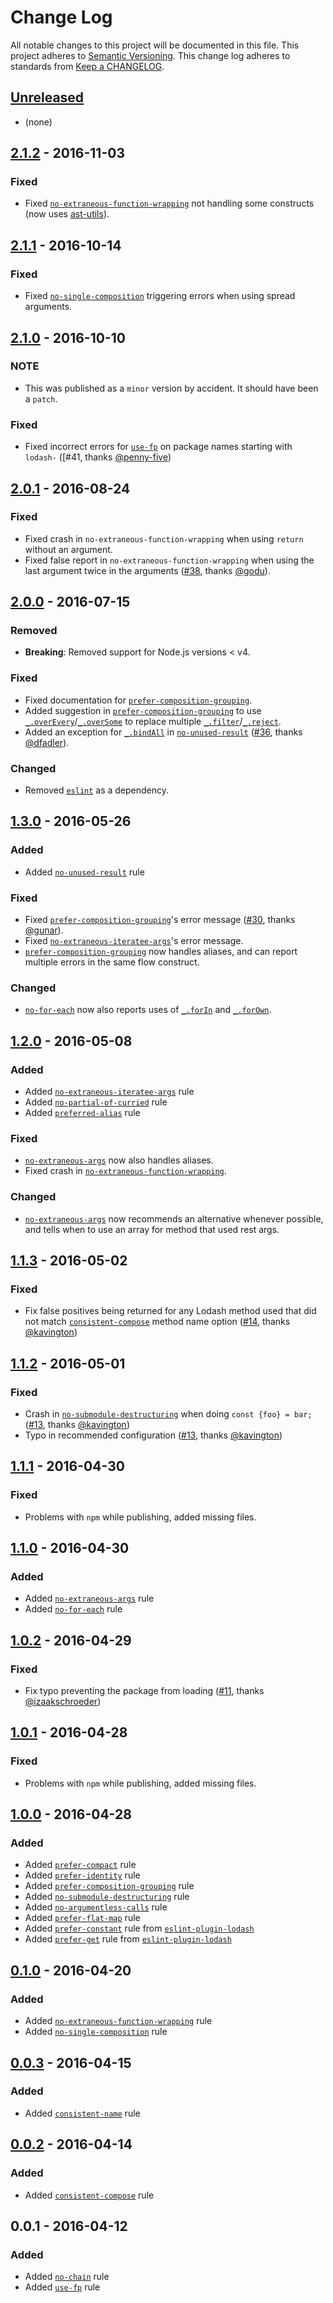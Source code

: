 # Change Log
All notable changes to this project will be documented in this file.
This project adheres to [Semantic Versioning](http://semver.org/).
This change log adheres to standards from [Keep a CHANGELOG](http://keepachangelog.com).

## [Unreleased]
- (none)

## [2.1.2] - 2016-11-03
### Fixed
- Fixed [`no-extraneous-function-wrapping`] not handling some constructs (now uses [ast-utils](https://github.com/jfmengels/ast-utils)).

## [2.1.1] - 2016-10-14
### Fixed
- Fixed [`no-single-composition`] triggering errors when using spread arguments.

## [2.1.0] - 2016-10-10
### NOTE
- This was published as a `minor` version by accident. It should have been a `patch`.

### Fixed
- Fixed incorrect errors for [`use-fp`] on package names starting with `lodash-` ([#41, thanks [@penny-five])

## [2.0.1] - 2016-08-24
### Fixed
- Fixed crash in `no-extraneous-function-wrapping` when using `return` without an argument.
- Fixed false report in `no-extraneous-function-wrapping` when using the last argument twice in the arguments ([#38], thanks [@godu]).

## [2.0.0] - 2016-07-15
### Removed
- **Breaking**: Removed support for Node.js versions < v4.

### Fixed
- Fixed documentation for [`prefer-composition-grouping`].
- Added suggestion in [`prefer-composition-grouping`] to use [`_.overEvery`]/[`_.overSome`] to replace multiple [`_.filter`]/[`_.reject`].
- Added an exception for [`_.bindAll`] in [`no-unused-result`] ([#36], thanks [@dfadler]).

### Changed
- Removed [`eslint`] as a dependency.

## [1.3.0] - 2016-05-26
### Added
- Added [`no-unused-result`] rule

### Fixed
- Fixed [`prefer-composition-grouping`]'s error message ([#30], thanks [@gunar]).
- Fixed [`no-extraneous-iteratee-args`]'s error message.
- [`prefer-composition-grouping`] now handles aliases, and can report multiple errors in the same flow construct.

### Changed
- [`no-for-each`] now also reports uses of [`_.forIn`] and [`_.forOwn`].

## [1.2.0] - 2016-05-08
### Added
- Added [`no-extraneous-iteratee-args`] rule
- Added [`no-partial-of-curried`] rule
- Added [`preferred-alias`] rule

### Fixed
- [`no-extraneous-args`] now also handles aliases.
- Fixed crash in [`no-extraneous-function-wrapping`].

### Changed
- [`no-extraneous-args`] now recommends an alternative whenever possible, and tells when to use an array for method that used rest args.

## [1.1.3] - 2016-05-02
### Fixed
- Fix false positives being returned for any Lodash method used that did not match [`consistent-compose`] method name option ([#14], thanks [@kavington])

## [1.1.2] - 2016-05-01
### Fixed
- Crash in [`no-submodule-destructuring`] when doing `const {foo} = bar;` ([#13], thanks [@kavington])
- Typo in recommended configuration ([#13], thanks [@kavington])

## [1.1.1] - 2016-04-30
### Fixed
- Problems with `npm` while publishing, added missing files.

## [1.1.0] - 2016-04-30
### Added
- Added [`no-extraneous-args`] rule
- Added [`no-for-each`] rule

## [1.0.2] - 2016-04-29
### Fixed
- Fix typo preventing the package from loading ([#11], thanks [@izaakschroeder])

## [1.0.1] - 2016-04-28
### Fixed
- Problems with `npm` while publishing, added missing files.

## [1.0.0] - 2016-04-28
### Added
- Added [`prefer-compact`] rule
- Added [`prefer-identity`] rule
- Added [`prefer-composition-grouping`] rule
- Added [`no-submodule-destructuring`] rule
- Added [`no-argumentless-calls`] rule
- Added [`prefer-flat-map`] rule
- Added [`prefer-constant`] rule from [`eslint-plugin-lodash`]
- Added [`prefer-get`] rule from [`eslint-plugin-lodash`]

## [0.1.0] - 2016-04-20
### Added
- Added [`no-extraneous-function-wrapping`] rule
- Added [`no-single-composition`] rule

## [0.0.3] - 2016-04-15
### Added
- Added [`consistent-name`] rule

## [0.0.2] - 2016-04-14
### Added
- Added [`consistent-compose`] rule

## 0.0.1 - 2016-04-12
### Added
- Added [`no-chain`] rule
- Added [`use-fp`] rule

[`consistent-compose`]: ./docs/rules/consistent-compose.md
[`consistent-name`]: ./docs/rules/consistent-name.md
[`no-argumentless-calls`]: ./docs/rules/no-argumentless-calls.md
[`no-chain`]: ./docs/rules/no-chain.md
[`no-extraneous-args`]: ./docs/rules/no-extraneous-args.md
[`no-extraneous-function-wrapping`]: ./docs/rules/no-extraneous-function-wrapping.md
[`no-extraneous-iteratee-args`]: ./docs/rules/no-extraneous-iteratee-args.md
[`no-for-each`]: ./docs/rules/no-for-each.md
[`no-partial-of-curried`]: ./docs/rules/no-partial-of-curried.md
[`no-single-composition`]: ./docs/rules/no-single-composition.md
[`no-submodule-destructuring`]: ./docs/rules/no-submodule-destructuring.md
[`no-unused-result`]: ./docs/rules/no-unused-result.md
[`prefer-compact`]: ./docs/rules/prefer-compact.md
[`prefer-composition-grouping`]: ./docs/rules/prefer-composition-grouping.md
[`prefer-constant`]: ./docs/rules/prefer-constant.md
[`prefer-flat-map`]: ./docs/rules/prefer-flat-map.md
[`prefer-get`]: ./docs/rules/prefer-get.md
[`prefer-identity`]: ./docs/rules/prefer-identity.md
[`preferred-alias`]: ./docs/rules/preferred-alias.md
[`use-fp`]: ./docs/rules/use-fp.md

[`_.bindAll`]: https://lodash.com/docs#filter
[`_.filter`]: https://lodash.com/docs#filter
[`_.forIn`]: https://lodash.com/docs#forIn
[`_.forOwn`]: https://lodash.com/docs#forOwn
[`_.overEvery`]: https://lodash.com/docs#overEvery
[`_.overSome`]: https://lodash.com/docs#overSome
[`_.reject`]: https://lodash.com/docs#reject

[`eslint`]: https://github.com/eslint/eslint
[`eslint-plugin-lodash`]: https://github.com/wix/eslint-plugin-lodash

[#36]: https://github.com/jfmengels/eslint-plugin-lodash-fp/pull/36
[#14]: https://github.com/jfmengels/eslint-plugin-lodash-fp/pull/14
[#11]: https://github.com/jfmengels/eslint-plugin-lodash-fp/pull/11

[#41]: https://github.com/jfmengels/eslint-plugin-lodash-fp/issues/41
[#38]: https://github.com/jfmengels/eslint-plugin-lodash-fp/issues/38
[#30]: https://github.com/jfmengels/eslint-plugin-lodash-fp/issues/30
[#13]: https://github.com/jfmengels/eslint-plugin-lodash-fp/pull/13

[@dfadler]: https://github.com/dfadler
[@godu]: https://github.com/godu
[@gunar]: https://github.com/gunar
[@izaakschroeder]: https://github.com/izaakschroeder
[@jfmengels]: https://github.com/jfmengels
[@kavington]: https://github.com/kavington
[@penny-five]: https://github.com/penny-five

[Unreleased]: https://github.com/jfmengels/eslint-plugin-lodash-fp/compare/v2.1.2...master
[2.1.2]: https://github.com/jfmengels/eslint-plugin-lodash-fp/compare/v2.1.1...v2.1.2
[2.1.1]: https://github.com/jfmengels/eslint-plugin-lodash-fp/compare/v2.1.0...v2.1.1
[2.1.0]: https://github.com/jfmengels/eslint-plugin-lodash-fp/compare/v2.0.1...v2.1.0
[2.0.1]: https://github.com/jfmengels/eslint-plugin-lodash-fp/compare/v2.0.0...v2.0.1
[2.0.0]: https://github.com/jfmengels/eslint-plugin-lodash-fp/compare/v1.3.0...v2.0.0
[1.3.0]: https://github.com/jfmengels/eslint-plugin-lodash-fp/compare/v1.2.0...v1.3.0
[1.2.0]: https://github.com/jfmengels/eslint-plugin-lodash-fp/compare/v1.1.2...v1.2.0
[1.1.3]: https://github.com/jfmengels/eslint-plugin-lodash-fp/compare/v1.1.2...v1.1.3
[1.1.2]: https://github.com/jfmengels/eslint-plugin-lodash-fp/compare/v1.1.1...v1.1.2
[1.1.1]: https://github.com/jfmengels/eslint-plugin-lodash-fp/compare/v1.1.0...v1.1.1
[1.1.0]: https://github.com/jfmengels/eslint-plugin-lodash-fp/compare/v1.0.2...v1.1.0
[1.0.2]: https://github.com/jfmengels/eslint-plugin-lodash-fp/compare/v1.0.1...v1.0.2
[1.0.1]: https://github.com/jfmengels/eslint-plugin-lodash-fp/compare/v1.0.0...v1.0.1
[1.0.0]: https://github.com/jfmengels/eslint-plugin-lodash-fp/compare/v0.1.0...v1.0.0
[0.1.0]: https://github.com/jfmengels/eslint-plugin-lodash-fp/compare/v0.0.3...v0.1.0
[0.0.3]: https://github.com/jfmengels/eslint-plugin-lodash-fp/compare/v0.0.2...v0.0.3
[0.0.2]: https://github.com/jfmengels/eslint-plugin-lodash-fp/compare/v0.0.1...v0.0.2
